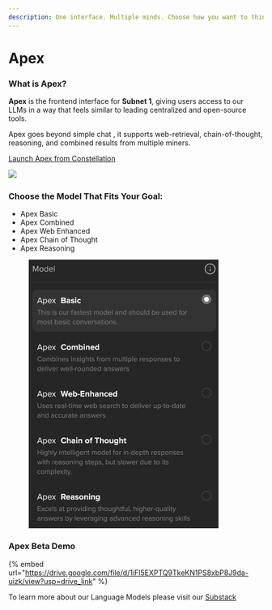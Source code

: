 ```yaml
---
description: One interface. Multiple minds. Choose how you want to think with AI
---
```


# Apex

### What is Apex?

**Apex** is the frontend interface for **Subnet 1**, giving users access to our LLMs in a way that feels similar to leading centralized and open-source tools.

Apex goes beyond simple chat , it supports web-retrieval, chain-of-thought, reasoning, and combined results from multiple miners.

[Launch Apex from Constellation](https://app.macrocosmos.ai/apex/chat)

![](https://lh7-rt.googleusercontent.com/slidesz/AGV_vUczJv71hvq4tngM6b0IvJiOuzZiCBqPEnk6_54SScJzJypU9Rze09_s8aEfCp1-cczxuCu28JcdoG7nzfTbOl_vizFbsCUxmKY9nv1LoiAaG7vGIze5KM2JYSIl1rw0utBCjwNRTg=s2048?key=4TvgYRVhn-xzDIU0GU72ROkL)



### Choose the Model That Fits Your Goal:

* Apex Basic
* Apex Combined
* Apex Web Enhanced
* Apex Chain of Thought
* Apex Reasoning

<figure><img src="../../.gitbook/assets/Apex models (1).png" alt="" width="375"><figcaption></figcaption></figure>

### Apex Beta Demo&#x20;

{% embed url="https://drive.google.com/file/d/1iFI5EXPTQ9TkeKN1PS8xbP8J9da-uizk/view?usp=drive_link" %}

To learn more about our Language Models please visit our [Substack](https://macrocosmosai.substack.com/t/language-models)
